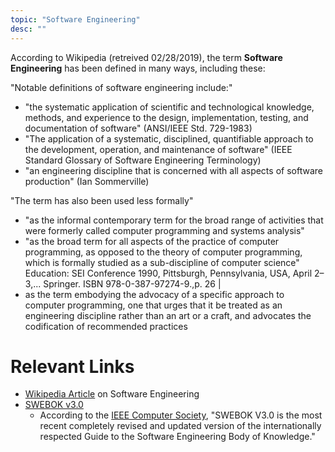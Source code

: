 ```yaml
---
topic: "Software Engineering"
desc: ""
---
```


According to Wikipedia (retreived 02/28/2019), the term **Software Engineering** has been defined in many ways, including these:

"Notable definitions of software engineering include:"


* "the systematic application of scientific and technological knowledge, methods, and experience to the design, implementation, testing, and documentation of software" (ANSI/IEEE Std. 729-1983)
* "The application of a systematic, disciplined, quantifiable approach to the development, operation, and maintenance of software" (IEEE Standard Glossary of Software Engineering Terminology)
* "an engineering discipline that is concerned with all aspects of software production" (Ian Sommerville)

"The term has also been used less formally"

* "as the informal contemporary term for the broad range of activities that were formerly called computer programming and systems analysis" 
* "as the broad term for all aspects of the practice of computer programming, as opposed to the theory of computer programming, which is formally studied as a sub-discipline of computer science" Education: SEI Conference 1990, Pittsburgh, Pennsylvania, USA, April 2–3,... Springer. ISBN 978-0-387-97274-9.,p. 26 |
* as the term embodying the advocacy of a specific approach to computer programming, one that urges that it be treated as an engineering discipline rather than an art or a craft, and advocates the codification of recommended practices 

# Relevant Links

* [Wikipedia Article](https://en.wikipedia.org/wiki/Software_engineering) on Software Engineering
* [SWEBOK v3.0](https://www.computer.org/web/swebok/v3)
   - According to the [IEEE Computer Society](https://www.computer.org), "SWEBOK V3.0 is the most recent completely revised and updated version of the internationally 
     respected Guide to the Software Engineering Body of Knowledge."

